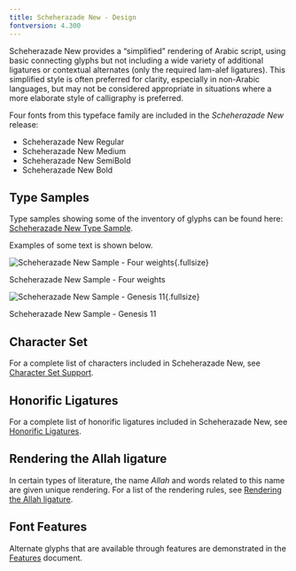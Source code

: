 ```yaml
---
title: Scheherazade New - Design
fontversion: 4.300
---
```


Scheherazade New provides a “simplified” rendering of Arabic script, using basic connecting glyphs but not including a wide variety of additional ligatures or contextual alternates (only the required lam-alef ligatures). This simplified style is often preferred for clarity, especially in non-Arabic languages, but may not be considered appropriate in situations where a more elaborate style of calligraphy is preferred.

Four fonts from this typeface family are included in the *Scheherazade New* release:

- Scheherazade New Regular
- Scheherazade New Medium
- Scheherazade New SemiBold
- Scheherazade New Bold


## Type Samples

Type samples showing some of the inventory of glyphs can be found here: 
[Scheherazade New Type Sample](sample.md).

Examples of some text is shown below. 

![Scheherazade New Sample - Four weights](../assets/images/weights.png){.fullsize}
<!-- PRODUCT SITE IMAGE SRC https://software.sil.org/scheherazade/wp-content/uploads/sites/29/2023/04/weights.png -->
<figcaption>Scheherazade New Sample - Four weights</figcaption>
 

![Scheherazade New Sample - Genesis 11](../assets/images/ScheherazadeGen11.png){.fullsize}
<!-- PRODUCT SITE IMAGE SRC https://software.sil.org/scheherazade/wp-content/uploads/sites/29/2016/03/ScheherazadeGen11.png -->
<figcaption>Scheherazade New Sample - Genesis 11</figcaption>

## Character Set

For a complete list of characters included in Scheherazade New, see [Character Set Support](charset.md).

## Honorific Ligatures

For a complete list of honorific ligatures included in Scheherazade New, see [Honorific Ligatures](honorifics.md).

## Rendering the Allah ligature

In certain types of literature, the name *Allah* and words related to this name are given unique rendering. For a list of the rendering rules, see [Rendering the Allah ligature](allah.md).


## Font Features

Alternate glyphs that are available through features are demonstrated in the [Features](features.md) document. 
